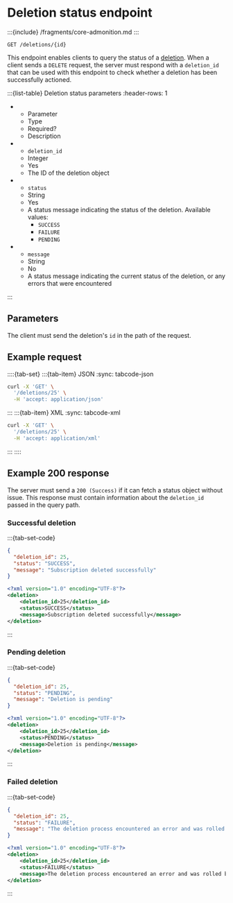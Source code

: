 # Deletion status endpoint

:::{include} /fragments/core-admonition.md
:::

```text
GET /deletions/{id}
```

This endpoint enables clients to query the status of a [deletion](delete.md). When a client sends a `DELETE` request, the server must respond with a `deletion_id` that can be used with this endpoint to check whether a deletion has been successfully actioned.

:::{list-table} Deletion status parameters
:header-rows: 1

* - Parameter
   - Type
   - Required?
   - Description
* - `deletion_id`
   - Integer
   - Yes
   - The ID of the deletion object
* - `status`
   - String
   - Yes
   - A status message indicating the status of the deletion. Available values:
     * `SUCCESS`
     * `FAILURE`
     * `PENDING`
* - `message`
   - String
   - No
   - A status message indicating the current status of the deletion, or any errors that were encountered

:::

## Parameters

The client must send the deletion's `id` in the path of the request.

## Example request

::::{tab-set}
:::{tab-item} JSON
:sync: tabcode-json

```bash
curl -X 'GET' \
  '/deletions/25' \
  -H 'accept: application/json'
```

:::
:::{tab-item} XML
:sync: tabcode-xml

```bash
curl -X 'GET' \
  '/deletions/25' \
  -H 'accept: application/xml'
```

:::
::::

## Example 200 response

The server must send a  `200 (Success)` if it can fetch a status object without issue. This response must contain information about the `deletion_id` passed in the query path.

### Successful deletion

:::{tab-set-code}

```json
{
  "deletion_id": 25,
  "status": "SUCCESS",
  "message": "Subscription deleted successfully"
}
```

```xml
<?xml version="1.0" encoding="UTF-8"?>
<deletion>
	<deletion_id>25</deletion_id>
	<status>SUCCESS</status>
	<message>Subscription deleted successfully</message>
</deletion>
```

:::

### Pending deletion

:::{tab-set-code}

```json
{
  "deletion_id": 25,
  "status": "PENDING",
  "message": "Deletion is pending"
}
```

```xml
<?xml version="1.0" encoding="UTF-8"?>
<deletion>
	<deletion_id>25</deletion_id>
	<status>PENDING</status>
	<message>Deletion is pending</message>
</deletion>
```

:::

### Failed deletion

:::{tab-set-code}

```json
{
  "deletion_id": 25,
  "status": "FAILURE",
  "message": "The deletion process encountered an error and was rolled back"
}
```

```xml
<?xml version="1.0" encoding="UTF-8"?>
<deletion>
	<deletion_id>25</deletion_id>
	<status>FAILURE</status>
	<message>The deletion process encountered an error and was rolled back</message>
</deletion>
```

:::
